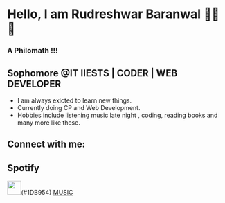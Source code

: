 # Hello, I am Rudreshwar Baranwal 👨‍💻👋 

### A Philomath !!!
## Sophomore @IT IIESTS | CODER | WEB DEVELOPER 
* I am always exicted to learn new things.
* Currently doing CP and Web Development.
* Hobbies include listening music late night , coding, reading books and many more like these. </br>

## Connect with me:

## Spotify
<img height="32" width="32" src="https://cdn.jsdelivr.net/npm/simple-icons@v6/icons/[spotify.svg].svg" />(#1DB954) [MUSIC](https://open.spotify.com/?_ga=2.256838539.1486099529.1645877525-1648978799.1645877615)
